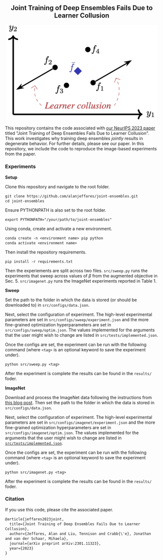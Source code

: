 <div align="center">

## Joint Training of Deep Ensembles Fails Due to Learner Collusion
</div>

<p align="center">
<img src="figure.jpg" width="500">
</p>

This repository contains the code associated with [our NeurIPS 2023 paper](https://arxiv.org/abs/2301.11323) titled "Joint Training of Deep Ensembles Fails Due to Learner Collusion". This work investigates why training deep ensembles *jointly* results in degenerate behavior. For further details, please see our paper. In this repository, we include the code to reproduce the image-based experiments from the paper. 


### Experiments
**Setup**

Clone this repository and navigate to the root folder.
```
git clone https://github.com/alanjeffares/joint-ensembles.git
cd joint-ensembles
```
Ensure PYTHONPATH is also set to the root folder.
```
export PYTHONPATH="/your/path/to/joint-ensembles"
```
Using conda, create and activate a new environment. 
```
conda create -n <environment name> pip python
conda activate <environment name>
```
Then install the repository requirements.
```
pip install -r requirements.txt
```

Then the experiements are split across two files. `src/sweep.py` runs the experiments that sweep across values of $\beta$ from the augmented objective in Sec. 5. `src/imagenet.py` runs the ImageNet experiments reported in Table 1. 

**Sweep**

Set the path to the folder in which the data is stored (or should be downloaded to) in `src/configs/data.json`.

Next, select the configuration of experiment. The high-level experimental parameters are set in `src/configs/sweep/experiment.json` and the more fine-grained optimization hyperparameters are set in `src/configs/sweep/optim.json`. The values implemented for the arguments that the user might wish to change are listed in `src/tests/implemented.json`.

Once the configs are set, the experiment can be run with the following command (where `<tag>` is an optional keyword to save the experiment under).
```
python src/sweep.py <tag>
```
After the experiment is complete the results can be found in the `results/` foder.

**ImageNet**

Download and process the ImageNet data following the instructions from [this blog post](https://towardsdatascience.com/downloading-and-using-the-imagenet-dataset-with-pytorch-f0908437c4be). Then set the path to the folder in which the data is stored in `src/configs/data.json`.

Next, select the configuration of experiment. The high-level experimental parameters are set in `src/configs/imagenet/experiment.json` and the more fine-grained optimization hyperparameters are set in `src/configs/imagenet/optim.json`. The values implemented for the arguments that the user might wish to change are listed in [`src/tests/implemented.json`](https://github.com/alanjeffares/joint-ensembles/blob/master/src/tests/implemented.json).

Once the configs are set, the experiment can be run with the following command (where `<tag>` is an optional keyword to save the experiment under).
```
python src/imagenet.py <tag>
```
After the experiment is complete the results can be found in the `results/` foder.

### Citation

If you use this code, please cite the associated paper.

```
@article{jeffares2023joint,
  title={Joint Training of Deep Ensembles Fails Due to Learner Collusion},
  author={Jeffares, Alan and Liu, Tennison and Crabb{\'e}, Jonathan and van der Schaar, Mihaela},
  journal={arXiv preprint arXiv:2301.11323},
  year={2023}
}
```
